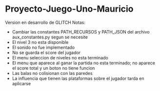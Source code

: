 # Proyecto-Juego-Uno-Mauricio
Version en desarrollo de GLITCH
Notas:
- Cambiar las constantes PATH_RECURSOS y PATH_JSON del archivo aux_constantes.py segun se necesite
- El nivel 3 no esta disponible
- El sonido no fue implementado
- No se guarda el score del jugador
- El menu seleccion de niveles no esta terminado
- El menu que aparece al ganar la partida no esta terminado; no aparece el score total y un boton no tiene funcion
- Las balas no colisionan con las paredes
- La influencia que tienen las plataformas sobre el jugador tarda en aplicarse
